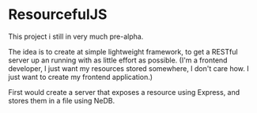 ResourcefulJS
=============

This project i still in very much pre-alpha.

The idea is to create at simple lightweight framework, to get a RESTful server up an running with as little effort as possible. 
(I'm a frontend developer, I just want my resources stored somewhere, I don't care how. I just want to create my frontend application.)

First would create a server that exposes a resource using Express, and stores them in a file using NeDB.
